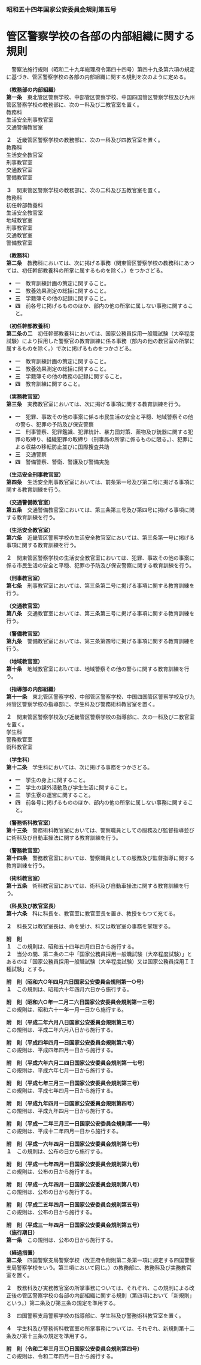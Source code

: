 ### 昭和五十四年国家公安委員会規則第五号  
# 管区警察学校の各部の内部組織に関する規則  
　警察法施行規則（昭和二十九年総理府令第四十四号）第四十九条第六項の規定に基づき、管区警察学校の各部の内部組織に関する規則を次のように定める。  
  
**（教務部の内部組織）**  
**第一条**　東北管区警察学校、中部管区警察学校、中国四国管区警察学校及び九州管区警察学校の教務部に、次の一科及び二教官室を置く。  
教務科  
生活安全刑事教官室  
交通警備教官室  
  
**２**　近畿管区警察学校の教務部に、次の一科及び四教官室を置く。  
教務科  
生活安全教官室  
刑事教官室  
交通教官室  
警備教官室  
  
**３**　関東管区警察学校の教務部に、次の二科及び五教官室を置く。  
教務科  
初任幹部教養科  
生活安全教官室  
地域教官室  
刑事教官室  
交通教官室  
警備教官室  
  
**（教務科）**  
**第二条**　教務科においては、次に掲げる事務（関東管区警察学校の教務科にあつては、初任幹部教養科の所掌に属するものを除く。）をつかさどる。  
* **一**　教育訓練計画の策定に関すること。  
* **二**　教養効果測定の総括に関すること。  
* **三**　学籍簿その他の記録に関すること。  
* **四**　前各号に掲げるもののほか、部内の他の所掌に属しない事務に関すること。  
  
**（初任幹部教養科）**  
**第二条の二**　初任幹部教養科においては、国家公務員採用一般職試験（大卒程度試験）により採用した警察官の教育訓練に係る事務（部内の他の教官室の所掌に属するものを除く。）で次に掲げるものをつかさどる。  
* **一**　教育訓練計画の策定に関すること。  
* **二**　教養効果測定の総括に関すること。  
* **三**　学籍簿その他の教務の記録に関すること。  
* **四**　教育訓練に関すること。  
  
**（実務教官室）**  
**第三条**　実務教官室においては、次に掲げる事項に関する教育訓練を行う。  
* **一**　犯罪、事故その他の事案に係る市民生活の安全と平穏、地域警察その他の警ら、犯罪の予防及び保安警察  
* **二**　刑事警察、犯罪鑑識、犯罪統計、暴力団対策、薬物及び銃器に関する犯罪の取締り、組織犯罪の取締り（刑事局の所掌に係るものに限る。）、犯罪による収益の移転防止並びに国際捜査共助  
* **三**　交通警察  
* **四**　警備警察、警衛、警護及び警備実施  
  
**（生活安全刑事教官室）**  
**第四条**　生活安全刑事教官室においては、前条第一号及び第二号に掲げる事項に関する教育訓練を行う。  
  
**（交通警備教官室）**  
**第五条**　交通警備教官室においては、第三条第三号及び第四号に掲げる事項に関する教育訓練を行う。  
  
**（生活安全教官室）**  
**第六条**　近畿管区警察学校の生活安全教官室においては、第三条第一号に掲げる事項に関する教育訓練を行う。  
  
**２**　関東管区警察学校の生活安全教官室においては、犯罪、事故その他の事案に係る市民生活の安全と平穏、犯罪の予防及び保安警察に関する教育訓練を行う。  
  
**（刑事教官室）**  
**第七条**　刑事教官室においては、第三条第二号に掲げる事項に関する教育訓練を行う。  
  
**（交通教官室）**  
**第八条**　交通教官室においては、第三条第三号に掲げる事項に関する教育訓練を行う。  
  
**（警備教官室）**  
**第九条**　警備教官室においては、第三条第四号に掲げる事項に関する教育訓練を行う。  
  
**（地域教官室）**  
**第十条**　地域教官室においては、地域警察その他の警らに関する教育訓練を行う。  
  
**（指導部の内部組織）**  
**第十一条**　東北管区警察学校、中部管区警察学校、中国四国管区警察学校及び九州管区警察学校の指導部に、学生科及び警務術科教官室を置く。  
  
**２**　関東管区警察学校及び近畿管区警察学校の指導部に、次の一科及び二教官室を置く。  
学生科  
警務教官室  
術科教官室  
  
**（学生科）**  
**第十二条**　学生科においては、次に掲げる事務をつかさどる。  
* **一**　学生の身上に関すること。  
* **二**　学生の課外活動及び学生生活に関すること。  
* **三**　学生寮の運営に関すること。  
* **四**　前各号に掲げるもののほか、部内の他の所掌に属しない事務に関すること。  
  
**（警務術科教官室）**  
**第十三条**　警務術科教官室においては、警察職員としての服務及び監督指導並びに術科及び自動車操法に関する教育訓練を行う。  
  
**（警務教官室）**  
**第十四条**　警務教官室においては、警察職員としての服務及び監督指導に関する教育訓練を行う。  
  
**（術科教官室）**  
**第十五条**　術科教官室においては、術科及び自動車操法に関する教育訓練を行う。  
  
**（科長及び教官室長）**  
**第十六条**　科に科長を、教官室に教官室長を置き、教授をもつて充てる。  
  
**２**　科長又は教官室長は、命を受け、科又は教官室の事務を掌理する。  
  
**附　則**  
**１**　この規則は、昭和五十四年四月四日から施行する。  
**２**　当分の間、第二条の二中「国家公務員採用一般職試験（大卒程度試験）」とあるのは「国家公務員採用一般職試験（大卒程度試験）又は国家公務員採用ＩＩ種試験」とする。  
  
**附　則（昭和六○年四月六日国家公安委員会規則第一○号）**  
**１**　この規則は、昭和六十年四月六日から施行する。  
  
**附　則（昭和六○年一二月二六日国家公安委員会規則第一三号）**  
この規則は、昭和六十一年一月一日から施行する。  
  
**附　則（平成二年六月八日国家公安委員会規則第三号）**  
この規則は、平成二年六月八日から施行する。  
  
**附　則（平成四年四月一日国家公安委員会規則第六号）**  
この規則は、平成四年四月一日から施行する。  
  
**附　則（平成六年六月二四日国家公安委員会規則第一七号）**  
この規則は、平成六年七月一日から施行する。  
  
**附　則（平成七年三月三一日国家公安委員会規則第三号）**  
この規則は、平成七年四月一日から施行する。  
  
**附　則（平成九年四月一日国家公安委員会規則第四号）**  
この規則は、平成九年四月一日から施行する。  
  
**附　則（平成一二年三月三一日国家公安委員会規則第一一号）**  
この規則は、平成十二年四月一日から施行する。  
  
**附　則（平成一六年四月一日国家公安委員会規則第七号）**  
**１**　この規則は、公布の日から施行する。  
  
**附　則（平成一七年四月一日国家公安委員会規則第九号）**  
この規則は、公布の日から施行する。  
  
**附　則（平成一九年四月一日国家公安委員会規則第八号）**  
この規則は、公布の日から施行する。  
  
**附　則（平成二五年四月一日国家公安委員会規則第五号）**  
この規則は、公布の日から施行する。  
  
**附　則（平成三一年四月一日国家公安委員会規則第五号）**  
**（施行期日）**  
**第一条**　この規則は、公布の日から施行する。  
  
**（経過措置）**  
**第二条**　四国警察支局警察学校（改正府令附則第二条第一項に規定する四国警察支局警察学校をいう。第三項において同じ。）の教務部に、教務科及び実務教官室を置く。  
  
**２**　教務科及び実務教官室の所掌事務については、それぞれ、この規則による改正後の管区警察学校の各部の内部組織に関する規則（第四項において「新規則」という。）第二条及び第三条の規定を準用する。  
  
**３**　四国警察支局警察学校の指導部に、学生科及び警務術科教官室を置く。  
  
**４**　学生科及び警務術科教官室の所掌事務については、それぞれ、新規則第十二条及び第十三条の規定を準用する。  
  
**附　則（令和二年三月三〇日国家公安委員会規則第四号）**  
この規則は、令和二年四月一日から施行する。  
  
